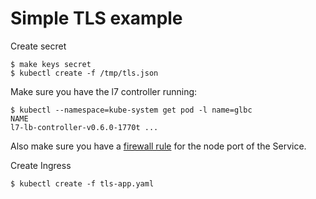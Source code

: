 # Simple TLS example

Create secret
```console
$ make keys secret
$ kubectl create -f /tmp/tls.json
```

Make sure you have the l7 controller running:
```console
$ kubectl --namespace=kube-system get pod -l name=glbc
NAME
l7-lb-controller-v0.6.0-1770t ...
```
Also make sure you have a [firewall rule](https://github.com/kubernetes/ingress/blob/master/controllers/gce/BETA_LIMITATIONS.md#creating-the-fir-glbc-health-checks) for the node port of the Service.

Create Ingress
```console
$ kubectl create -f tls-app.yaml
```
